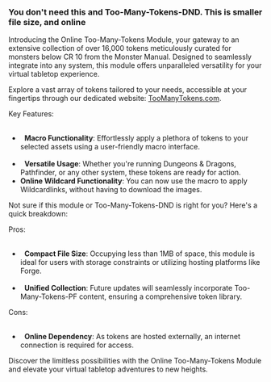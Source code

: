 <h3>You don't need this and Too-Many-Tokens-DND. This is smaller file size, and online</h3>
<p>Introducing the Online Too-Many-Tokens Module, your gateway to an extensive collection of over 16,000 tokens meticulously curated for monsters below CR 10 from the Monster Manual. Designed to seamlessly integrate into any system, this module offers unparalleled versatility for your virtual tabletop experience.</p>
<p>Explore a vast array of tokens tailored to your needs, accessible at your fingertips through our dedicated website: <a target="_new" href="https://toomanytokens.com">TooManyTokens.com</a>.</p>
<p>Key Features:</p>
<ul>
 <li>
  <strong>Macro Functionality</strong>: Effortlessly apply a plethora of tokens to your selected assets using a user-friendly macro interface.</li>
 <li>
  <strong>Versatile Usage</strong>: Whether you're running Dungeons &amp; Dragons, Pathfinder, or any other system, these tokens are ready for action.</li>
<li>
  <strong>Online Wildcard Functionality</strong>: You can now use the macro to apply Wildcardlinks, without having to download the images.</li>  
</ul>
<p>Not sure if this module or Too-Many-Tokens-DND is right for you? Here's a quick breakdown:</p>
<p>Pros:</p>
<ul>
 <li>
  <strong>Compact File Size</strong>: Occupying less than 1MB of space, this module is ideal for users with storage constraints or utilizing hosting platforms like Forge.</li>
 <li>
  <strong>Unified Collection</strong>: Future updates will seamlessly incorporate Too-Many-Tokens-PF content, ensuring a comprehensive token library.</li>
</ul>
<p>Cons:</p>
<ul>
 <li>
  <strong>Online Dependency</strong>: As tokens are hosted externally, an internet connection is required for access.</li>
</ul>
<p>Discover the limitless possibilities with the Online Too-Many-Tokens Module and elevate your virtual tabletop adventures to new heights.</p>
